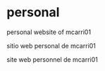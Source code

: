 # personal
personal website of mcarri01

sitio web personal de mcarri01

site web personnel de mcarri01
